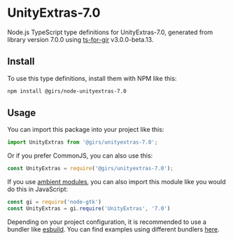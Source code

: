 
# UnityExtras-7.0

Node.js TypeScript type definitions for UnityExtras-7.0, generated from library version 7.0.0 using [ts-for-gir](https://github.com/gjsify/ts-for-gjs) v3.0.0-beta.13.

## Install

To use this type definitions, install them with NPM like this:
```bash
npm install @girs/node-unityextras-7.0
```

## Usage

You can import this package into your project like this:
```ts
import UnityExtras from '@girs/unityextras-7.0';
```

Or if you prefer CommonJS, you can also use this:
```ts
const UnityExtras = require('@girs/unityextras-7.0');
```

If you use [ambient modules](https://github.com/gjsify/ts-for-gir/tree/main/packages/cli#ambient-modules), you can also import this module like you would do this in JavaScript:

```ts
const gi = require('node-gtk')
const UnityExtras = gi.require('UnityExtras', '7.0')
```

Depending on your project configuration, it is recommended to use a bundler like [esbuild](https://esbuild.github.io/). You can find examples using different bundlers [here](https://github.com/gjsify/ts-for-gir/tree/main/examples).